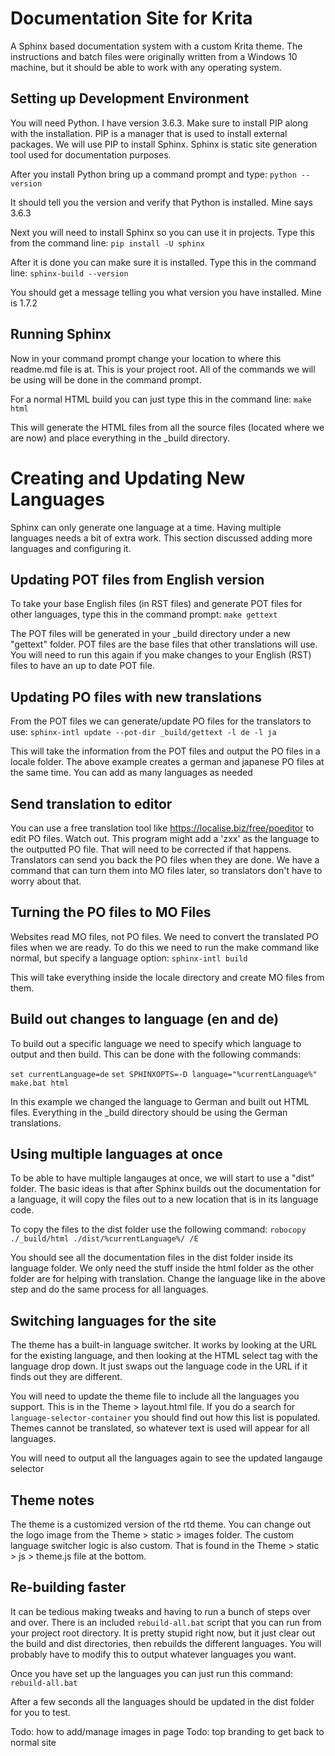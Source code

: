 # Documentation Site for Krita
A Sphinx based documentation system with a custom Krita theme. The instructions and batch files were originally written from a Windows 10 machine, but it should be able to work with any operating system. 


Setting up Development Environment
----------------------------------
You will need Python. I have version 3.6.3. Make sure to install PIP along with the installation. PIP is a manager that is used to install external packages. We will use PIP to install Sphinx. Sphinx is static site generation tool used for documentation purposes. 

After you install Python bring up a command prompt and type: `python --version`

It should tell you the version and verify that Python is installed. Mine says 3.6.3

Next you will need to install Sphinx so you can use it in projects. Type this from the command line: `pip install -U sphinx`

After it is done you can make sure it is installed. Type this in the command line: `sphinx-build --version`

You should get a message telling you what version you have installed. Mine is 1.7.2



Running Sphinx
-------
Now in your command prompt change your location to where this readme.md file is at. This is your project root. All of the commands we will be using will be done in the command prompt.

For a normal HTML build you can just type this in the command line: `make html`

This will generate the HTML files from all the source files (located where we are now) and place everything in the _build directory.



# Creating and Updating New Languages
Sphinx can only generate one language at a time. Having multiple languages needs a bit of extra work. This section discussed adding more languages and configuring it.


Updating POT files from English version
---------------------------------------
To take your base English files (in RST files) and generate POT files for other languages,  type this in the command prompt: `make gettext`

The POT files will be generated in your _build directory under a new "gettext" folder. POT files are the base files that other translations will use. You will need to run this again if you make changes to your English (RST) files to have an up to date POT file. 


Updating PO files with new translations
---------------------------------------
From the POT files we can generate/update PO files for the translators to use: `sphinx-intl update --pot-dir _build/gettext -l de -l ja`

This will take the information from the POT files and output the PO files in a locale folder. The above example creates a german and japanese PO files at the same time. You can add as many languages as needed


Send translation to editor
--------------------------
You can use a free translation tool like https://localise.biz/free/poeditor to edit PO files.
Watch out. This program might add a 'zxx' as the language to the outputted PO file. That will need to be corrected if that happens. Translators can send you back the PO files when they are done. We have a command that can turn them into MO files later, so translators don't have to worry about that.



Turning the PO files to MO Files
--------------------------------
Websites read MO files, not PO files. We need to convert the translated PO files when we are ready. To do this we need to run the make command like normal, but specify a language option: `sphinx-intl build`

This will take everything inside the locale directory and create MO files from them.


Build out changes to language  (en and de)
-------------------------------
To build out a specific language we need to specify which language to output and then build. This can be done with the following commands: 

`set currentLanguage=de`
`set SPHINXOPTS=-D language="%currentLanguage%"`
`make.bat html`

In this example we changed the language to German and built out HTML files. Everything in the _build directory should be using the German translations.



Using multiple languages at once
--------------------------------
To be able to have multiple langauges at once, we will start to use a "dist" folder. The basic ideas is that after Sphinx builds out the documentation for a language, it will copy the files out to a new location that is in its language code. 

To copy the files to the dist folder use the following command: `robocopy ./_build/html ./dist/%currentLanguage%/ /E`

You should see all the documentation files in the dist folder inside its language folder. We only need the stuff inside the html folder as the other folder are for helping with translation. Change the language like in the above step and do the same process for all languages.


Switching languages for the site
--------------------------------
The theme has a built-in language switcher. It works by looking at the URL for the existing language, and then looking at the HTML select tag with the language drop down. It just swaps out the language code in the URL if it finds out they are different.

You will need to update the theme file to include all the languages you support. This is in the Theme > layout.html file. If you do a search for `language-selector-container` you should find out how this list is populated. Themes cannot be translated, so whatever text is used will appear for all languages.

You will need to output all the languages again to see the updated langauge selector


Theme notes
-----------
The theme is a customized version of the rtd theme. You can change out the logo image from the Theme > static > images folder. The custom language switcher logic is also custom. That is found in the Theme > static > js > theme.js file at the bottom.


Re-building faster
------------------
It can be tedious making tweaks and having to run a bunch of steps over and over. There is an included `rebuild-all.bat` script that you can run from your project root directory. It is pretty stupid right now, but it just clear out the build and dist directories, then rebuilds the different languages. You will probably have to modify this to output whatever languages you want.

Once you have set up the languages you can just run this command: `rebuild-all.bat`

After a few seconds all the languages should be updated in the dist folder for you to test. 




Todo: how to add/manage images in page
Todo: top branding to get back to normal site









